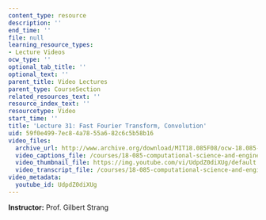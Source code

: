 ```yaml
---
content_type: resource
description: ''
end_time: ''
file: null
learning_resource_types:
- Lecture Videos
ocw_type: ''
optional_tab_title: ''
optional_text: ''
parent_title: Video Lectures
parent_type: CourseSection
related_resources_text: ''
resource_index_text: ''
resourcetype: Video
start_time: ''
title: 'Lecture 31: Fast Fourier Transform, Convolution'
uid: 59f0e499-7ec8-4a78-55a6-82c6c5b58b16
video_files:
  archive_url: http://www.archive.org/download/MIT18.085F08/ocw-18.085-f08-lec31_300k.mp4
  video_captions_file: /courses/18-085-computational-science-and-engineering-i-fall-2008/5e020e4ae3bc5172a03d31e3d8d5cabd_UdpdZ0diXUg.vtt
  video_thumbnail_file: https://img.youtube.com/vi/UdpdZ0diXUg/default.jpg
  video_transcript_file: /courses/18-085-computational-science-and-engineering-i-fall-2008/d9d94e10bd89f778588fcd7261f47148_UdpdZ0diXUg.pdf
video_metadata:
  youtube_id: UdpdZ0diXUg
---
```


**Instructor:** Prof. Gilbert Strang



